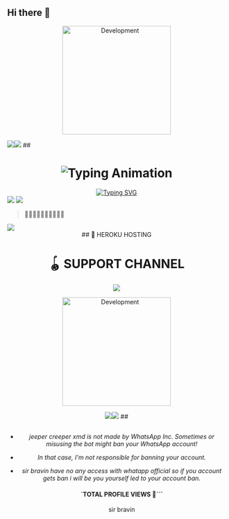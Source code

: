 ## Hi there 👋
<p align="center">
<img alt="Development" width="250" src="https://media4.giphy.com/media/v1.Y2lkPTc5MGI3NjExdGZ2Zm95aTNoeDZmNWNmMW1yaXp1OGM4dWt3cDIwYjlvbmV5dnNtayZlcD12MV9pbnRlcm5hbF9naWZfYnlfaWQmY3Q9Zw/3o6fJc6V49VwDXtiOQ/giphy.gif?cid=6c09b952xu6syi1fyqfyc04wcfk0qvqe8fd7sop136zxfjyn&ep=v1_internal_gif_by_id&rid=giphy.gif&ct=g" /> </p>
<a><img src='https://i.imgur.com/LyHic3i.gif'/></a><a><img src='https://i.imgur.com/LyHic3i.gif'/></a>
##


<div align="center">

<h1 align="center">
  <img src="https://readme-typing-svg.herokuapp.com?font=Fira+Code&size=30&duration=6000&color=00FF00&background=000000&center=true&vCenter=true&width=600&lines=🌹🌹🌹sir+bravin+jeeper+creeper+xmd+bot❣️❣️❣️" alt="Typing Animation">

</h1>
 <a href="https://git.io/typing-svg"><img src="https://readme-typing-svg.demolab.com?font=Black+Ops+One&size=70&pause=500&color=8A2BE2&center=true&width=1150&height=200&lines=pair+site" alt="Typing SVG" /></a>
  </div>

   <tr>
      <td><a href="https://dashboard.heroku.com/new?template=https://github.com/toxiclover-tech/TOXIC-LOVER-MD" target="_blank"><img src="https://img.shields.io/badge/Heroku-430098?style=for-the-badge&logo=heroku&logoColor=white&labelColor=000000&color=00ffff"/></a></td>
</td>
      <td><a href="https://jeepers-creepers-xmd-session-link-1.onrender.com" target="_blank"><img src="https://img.shields.io/badge/jeepescreepersession-6971FF?style=for-the-badge&logo=github&logoColor=white&labelColor=000000"/></a></td>
    </tr>
    <tr>





  
  > **🤜🤛🤜🤛🤜🤛🤜🤛🤜🤛**
  <a href='https://jeepers-creepers-xmd-session-link-1.onrender.com' target="_blank">
    <img src='https://img.shields.io/badge/PAIR_CODE_1-00FFFF?style=for-the-badge&logo=matrix&logoColor=white&labelColor=000000'/>
  </a></br>
<div align="center">
  <table>
    <tr>
      ## 🔹 HEROKU HOSTING

</td>

# 🪀  SUPPORT CHANNEL

<div align="center">
  <a href="https://whatsapp.com/channel/0029VbAoW2dAInPcTs6Fmg1o">
    <img src="https://img.shields.io/badge/Join-WhatsApp%20Channel-25D366?style=for-the-badge&logo=whatsapp&logoColor=white&labelColor=000000"/>
  </a>
</div>
   <p align="center">
<img alt="Development" width="250" src="https://media4.giphy.com/media/v1.Y2lkPTc5MGI3NjExb3V2Z3cya2N3YjBtNWtid3JlZW1nbmEzeDBycHN3NmFnbWZianUwZyZlcD12MV9pbnRlcm5hbF9naWZfYnlfaWQmY3Q9Zw/3o6fJ9dYn2dLIljAVG/giphy.gif?cid=6c09b952xu6syi1fyqfyc04wcfk0qvqe8fd7sop136zxfjyn&ep=v1_internal_gif_by_id&rid=giphy.gif&ct=g" /> </p>
<a><img src='https://i.imgur.com/LyHic3i.gif'/></a><a><img src='https://i.imgur.com/LyHic3i.gif'/></a>
##                        
 
##
- *jeeper creeper xmd is not made by WhatsApp Inc. Sometimes or misusing the bot might ban your WhatsApp account!*
- *In that case, I'm not responsible for banning your account.*
- *sir bravin have no any access with whatapp official so if you account gets ban i will be you yourself  led to your account ban.*
  
  #### `TOTAL PROFILE VIEWS 🧚```                     
    sir bravin 
